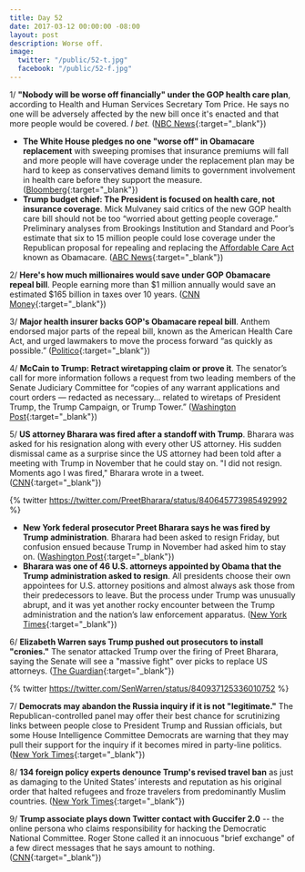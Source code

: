 ```yaml
---
title: Day 52
date: 2017-03-12 00:00:00 -08:00
layout: post
description: Worse off.
image:
  twitter: "/public/52-t.jpg"
  facebook: "/public/52-f.jpg"
---
```


1/ **"Nobody will be worse off financially" under the GOP health care plan**, according to Health and Human Services Secretary Tom Price. He says no one will be adversely affected by the new bill once it's enacted and that more people would be covered. *I bet.* ([NBC News](http://www.nbcnews.com/politics/first-read/hhs-sec-tom-price-nobody-will-be-worse-financially-under-n732376){:target="_blank"})

* **The White House pledges no one "worse off" in Obamacare replacement** with sweeping promises that insurance premiums will fall and more people will have coverage under the replacement plan may be hard to keep as conservatives demand limits to government involvement in health care before they support the measure. ([Bloomberg](https://www.bloomberg.com/politics/articles/2017-03-12/white-house-pledges-no-one-worse-off-in-obamacare-replacement){:target="_blank"})
* **Trump budget chief: The President is focused on health care, not insurance coverage**. Mick Mulvaney said critics of the new GOP health care bill should not be too “worried about getting people coverage.” Preliminary analyses from Brookings Institution and Standard and Poor’s estimate that six to 15 million people could lose coverage under the Republican proposal for repealing and replacing the <a href="{{ site.baseurl }}/trump-health-care/">Affordable Care Act</a> known as Obamacare. ([ABC News](http://abcnews.go.com/Politics/trump-budget-chief-president-focused-health-care-insurance/story?id=46076470){:target="_blank"})

2/ **Here's how much millionaires would save under GOP Obamacare repeal bill**. People earning more than $1 million annually would save an estimated $165 billion in taxes over 10 years. ([CNN Money](http://money.cnn.com/2017/03/11/news/economy/obamacare-repeal-wealthy/index.html){:target="_blank"})

3/ **Major health insurer backs GOP's Obamacare repeal bill**. Anthem endorsed major parts of the repeal bill, known as the American Health Care Act, and urged lawmakers to move the process forward “as quickly as possible.” ([Politico](https://secure.politico.com/story/2017/03/anthem-health-insurer-backs-obamacare-repeal-bill-235944){:target="_blank"})

4/ **McCain to Trump: Retract wiretapping claim or prove it**. The senator’s call for more information follows a request from two leading members of the Senate Judiciary Committee for “copies of any warrant applications and court orders — redacted as necessary... related to wiretaps of President Trump, the Trump Campaign, or Trump Tower.” ([Washington Post](https://www.washingtonpost.com/news/powerpost/wp/2017/03/12/mccain-to-trump-retract-wiretapping-claim-or-prove-it/){:target="_blank"})

5/ **US attorney Bharara was fired after a standoff with Trump**. Bharara was asked for his resignation along with every other US attorney. His sudden dismissal came as a surprise since the US attorney had been told after a meeting with Trump in November that he could stay on. "I did not resign. Moments ago I was fired," Bharara wrote in a tweet. ([CNN](http://www.cnn.com/2017/03/11/politics/bharara-not-resigning/){:target="_blank"})

{% twitter https://twitter.com/PreetBharara/status/840645773985492992 %}

* **New York federal prosecutor Preet Bharara says he was fired by Trump administration**. Bharara had been asked to resign Friday, but confusion ensued because Trump in November had asked him to stay on. ([Washington Post](https://www.washingtonpost.com/world/national-security/new-york-federal-prosecutor-preet-bharara-has-not-submitted-resignation/2017/03/11/39163292-067a-11e7-ad5b-d22680e18d10_story.html){:target="_blank"})
* **Bharara was one of 46 U.S. attorneys appointed by Obama that the Trump administration asked to resign**. All presidents choose their own appointees for U.S. attorney positions and almost always ask those from their predecessors to leave. But the process under Trump was unusually abrupt, and it was yet another rocky encounter between the Trump administration and the nation’s law enforcement apparatus. ([New York Times](https://www.nytimes.com/2017/03/11/us/politics/preet-bharara-us-attorney.html){:target="_blank"})

6/ **Elizabeth Warren says Trump pushed out prosecutors to install "cronies."** The senator attacked Trump over the firing of Preet Bharara, saying the Senate will see a "massive fight" over picks to replace US attorneys. ([The Guardian](https://www.theguardian.com/us-news/2017/mar/12/elizabeth-warren-trump-preet-bharara){:target="_blank"})

{% twitter https://twitter.com/SenWarren/status/840937125336010752 %}

7/ **Democrats may abandon the Russia inquiry if it is not "legitimate."** The Republican-controlled panel may offer their best chance for scrutinizing links between people close to President Trump and Russian officials, but some House Intelligence Committee Democrats are warning that they may pull their support for the inquiry if it becomes mired in party-line politics. ([New York Times](https://www.nytimes.com/2017/03/11/us/politics/house-intelligence-commitee-russia-investigation.html){:target="_blank"})

8/ **134 foreign policy experts denounce Trump's revised travel ban** as just as damaging to the United States’ interests and reputation as his original order that halted refugees and froze travelers from predominantly Muslim countries. ([New York Times](https://www.nytimes.com/2017/03/11/us/politics/trump-travel-ban-denounced-foreign-policy-experts.html){:target="_blank"})

9/ **Trump associate plays down Twitter contact with Guccifer 2.0** -- the online persona who claims responsibility for hacking the Democratic National Committee. Roger Stone called it an innocuous "brief exchange" of a few direct messages that he says amount to nothing. ([CNN](http://www.cnn.com/2017/03/12/politics/stone-guccifer-2-0-messages/index.html){:target="_blank"})